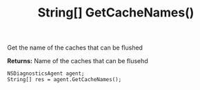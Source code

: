 ﻿---
uid: crmscript_ref_NSDiagnosticsAgent_GetCacheNames
title: String[] GetCacheNames()
intellisense: NSDiagnosticsAgent.GetCacheNames
keywords: NSDiagnosticsAgent, GetCacheNames
so.topic: reference
---

Get the name of the caches that can be flushed


**Returns:** Name of the caches that can be flusehd

```crmscript
NSDiagnosticsAgent agent;
String[] res = agent.GetCacheNames();
```


